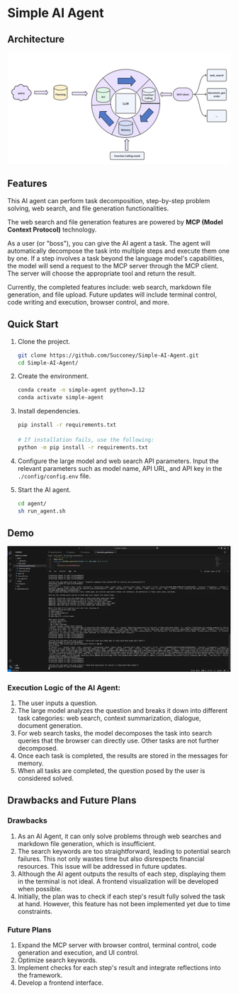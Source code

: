 
# Simple AI Agent

## Architecture
![Architecture](img/Architecture.png)

## Features
This AI agent can perform task decomposition, step-by-step problem solving, web search, and file generation functionalities.

The web search and file generation features are powered by **MCP (Model Context Protocol)** technology.

As a user (or "boss"), you can give the AI agent a task. The agent will automatically decompose the task into multiple steps and execute them one by one. If a step involves a task beyond the language model's capabilities, the model will send a request to the MCP server through the MCP client. The server will choose the appropriate tool and return the result.

Currently, the completed features include: web search, markdown file generation, and file upload. Future updates will include terminal control, code writing and execution, browser control, and more.

## Quick Start
1. Clone the project.
    ```bash
    git clone https://github.com/Succoney/Simple-AI-Agent.git
    cd Simple-AI-Agent/
    ```

2. Create the environment.
    ```bash
    conda create -n simple-agent python=3.12
    conda activate simple-agent
    ```

3. Install dependencies.
    ```bash
    pip install -r requirements.txt

    # If installation fails, use the following:
    python -m pip install -r requirements.txt
    ```

4. Configure the large model and web search API parameters.
   Input the relevant parameters such as model name, API URL, and API key in the `./config/config.env` file.

5. Start the AI agent.
    ```bash
    cd agent/
    sh run_agent.sh
    ```

## Demo
[![Demo Video](/img/video.webp)](https://www.bilibili.com/video/BV1d5dJY8E4n?t=10.3)

### Execution Logic of the AI Agent:
1. The user inputs a question.
2. The large model analyzes the question and breaks it down into different task categories: web search, context summarization, dialogue, document generation.
3. For web search tasks, the model decomposes the task into search queries that the browser can directly use. Other tasks are not further decomposed.
4. Once each task is completed, the results are stored in the messages for memory.
5. When all tasks are completed, the question posed by the user is considered solved.

## Drawbacks and Future Plans

### Drawbacks
1. As an AI Agent, it can only solve problems through web searches and markdown file generation, which is insufficient.
2. The search keywords are too straightforward, leading to potential search failures. This not only wastes time but also disrespects financial resources. This issue will be addressed in future updates.
3. Although the AI agent outputs the results of each step, displaying them in the terminal is not ideal. A frontend visualization will be developed when possible.
4. Initially, the plan was to check if each step's result fully solved the task at hand. However, this feature has not been implemented yet due to time constraints.

### Future Plans
1. Expand the MCP server with browser control, terminal control, code generation and execution, and UI control.
2. Optimize search keywords.
3. Implement checks for each step's result and integrate reflections into the framework.
4. Develop a frontend interface.
